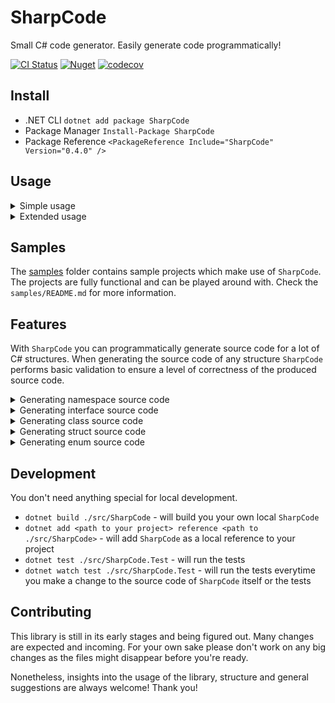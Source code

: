 # SharpCode
Small C# code generator. Easily generate code programmatically!

[![CI Status](https://img.shields.io/github/workflow/status/ful-stackz/SharpCode/CI?label=CI&logo=github&style=flat)](https://github.com/ful-stackz/SharpCode/actions?query=workflow%3ACI)
[![Nuget](https://img.shields.io/nuget/v/SharpCode?color=success&label=nuget&logo=nuget&style=flat)](https://www.nuget.org/packages/SharpCode/)
[![codecov](https://codecov.io/gh/ful-stackz/SharpCode/branch/main/graph/badge.svg?token=F2E4FV2DA3)](https://codecov.io/gh/ful-stackz/SharpCode)

## Install

- .NET CLI `dotnet add package SharpCode`
- Package Manager `Install-Package SharpCode`
- Package Reference `<PackageReference Include="SharpCode" Version="0.4.0" />`

## Usage

<details>
    <summary>Simple usage</summary>

```csharp
using SharpCode;

var sourceCode = Code.CreateNamespace("Data")
    .WithClass(Code.CreateClass("User")
        .WithProperty(Code.CreateProperty("int", "Id"))
        .WithProperty(Code.CreateProperty("string", "Username")))
    .ToSourceCode();

System.IO.File.WriteAllText("User.cs", sourceCode);

// User.cs
namespace Data
{
    public class User
    {
        public int Id { get; set; }

        public string Username { get; set; }
    }
}
```
</details>

<details>
    <summary>Extended usage</summary>

```csharp
using SharpCode;

var dataNamespace = Code.CreateNamespace("Data");

var userDetailsClass = Code.CreateClass("UserDetails", AccessModifier.Public)
    .WithField(Code.CreateField("int", "_id", AccessModifier.Private).MakeReadonly())
    .WithField(Code.CreateField("string", "_username", AccessModifier.Private).MakeReadonly())
    .WithConstructor(Code.CreateConstructor()
        .WithAccessModifier(AccessModifier.Public)
        .WithParameter("int", "id", "_id")
        .WithParameter("string", "username", "_username"))
    .WithProperty(Code.CreateProperty("int", "Id", AccessModifier.Public)
        .WithGetter("_id")
        .WithoutSetter())
    .WithProperty(Code.CreateProperty("string", "Username", AccessModifier.Public)
        .WithGetter("_username")
        .WithoutSetter());

var userClass = Code.CreateClass("User", AccessModifier.Public)
    .WithProperty(Code.CreateProperty("UserDetails", "Details", AccessModifier.Public)
        .WithoutSetter())
    .WithConstructor(Code.CreateConstructor()
        .WithAccessModifier(AccessModifier.Public)
        .WithParameter("UserDetails", "details", "Details"));


System.IO.File.WriteAllText(
    "User.cs",
    dataNamespace
        .WithClass(userDetailsClass)
        .WithClass(userClass)
        .ToSourceCode());

// User.cs
namespace Data
{
    public class UserDetails
    {
        private readonly int _id;
        private readonly string _username;
        public UserDetails(int id, string username)
        {
            _id = id;
            _username = username;
        }

        public int Id { get => _id; }

        public string Username { get => _username; }
    }

    public class User
    {
        public User(UserDetails details)
        {
            Details = details;
        }

        public UserDetails Details { get; }
    }
}
```
</details>

## Samples

The [samples](https://github.com/ful-stackz/SharpCode/tree/main/samples) folder contains sample projects which make use of `SharpCode`. The projects are fully functional
and can be played around with. Check the `samples/README.md` for more information.

## Features

With `SharpCode` you can programmatically generate source code for a lot of C# structures. When generating the source
code of any structure `SharpCode` performs basic validation to ensure a level of correctness of the produced source
code.

<details>
<summary>Generating namespace source code</summary>

```csharp
// ✔ Define the name of the namespace
namespace Data
{
    // ✔ Interface members with different access modifiers
    public interface IHasData {}

    // ✔ Class members with different access modifiers
    public class Data {}

    // ✔ Struct members with different access modifiers
    public struct DataPoint {}

    // ✔ Enum members with different access modifiers
    public enum DataType {}
}
```
</details>

<details>
<summary>Generating interface source code</summary>

```csharp
// ✔ Define XML summary docs
// ✔ Define the name of the interface
// ✔ Define a list of implemented interfaces
/// <summary>
/// Docs!
/// </summary>
public interface IHasData : IImplementedInterface
{
    // ✔ Define property members
    int Count { get; set; }
}
```
</details>

<details>
<summary>Generating class source code</summary>

```csharp
// ✔ Define XML summary docs
// ✔ Define the name of the class
// ✔ Define an inherited class
// ✔ Define a list of implemented interfaces
/// <summary>
/// Docs!
/// </summary>
public class Data : DataBase, IHasData
{
    // ✔ Define field members
    private int _count;

    // ✔ Define constructors
    // ✔ Define constructor XML summary docs
    // ✔ Define constructor parameters
    // ✔ Define accepting fields for constructor parameters
    // ✔ Define base calls with parameters
    /// <summary>
    /// Docs!
    /// </summary>
    public Data(int count) : DataBase(count)
    {
        _count = count;
    }

    // ✔ Define property members
    // ✔ Define property XML summary docs
    // ✔ Define custom getter/setter for properties
    /// <summary>
    /// Docs!
    /// </summary>
    public int Count { get => _count; set => _count = value; }

    // ✔ Define auto-implemented properties
    public string Name { get; set; }
}
```
</details>

<details>
<summary>Generating struct source code</summary>

```csharp
// ✔ Define XML summary docs
// ✔ Define the name of the struct
// ✔ Define a list of implemented interfaces
/// <summary>
/// Docs!
/// </summary>
public struct DataPoint : IHasData
{
    // ✔ Define field members
    private int _count;

    // ✔ Define constructors
    // ✔ Define constructor XML summary docs
    // ✔ Define constructor parameters
    // ✔ Define accepting fields for constructor parameters
    /// <summary>
    /// Docs!
    /// </summary>
    public Data(int count)
    {
        _count = count;
    }

    // ✔ Define property members
    // ✔ Define property XML summary docs
    // ✔ Define custom getter/setter for properties
    /// <summary>
    /// Docs!
    /// </summary>
    public int Count { get => _count; set => _count = value; }
}
```
</details>

<details>
<summary>Generating enum source code</summary>

```csharp
// ✔ Define XML summary docs
// ✔ Define the name of the enum
/// <summary>
/// Docs!
/// </summary>
public enum DataType
{
    // ✔ Define enum members
    // ✔ Define XML summary docs for enum members
    // ✔ Define explicit values for enum members
    /// <summary>
    /// Docs!
    /// </summary>
    Invalid = 0,
    Incomplete,
    Complete,
}
```

```csharp
// ✔ Define enum as flags
// ✔ Auto generated flags-compatible values for enum members
[System.Flags]
public enum ExampleFlags
{
    None = 0,
    A = 1,
    B = 2,
    C = 4,
    D = 8,
}
```
</details>

## Development

You don't need anything special for local development.

- `dotnet build ./src/SharpCode` - will build you your own local `SharpCode`
- `dotnet add <path to your project> reference <path to ./src/SharpCode>` - will add `SharpCode` as a local reference to your project
- `dotnet test ./src/SharpCode.Test` - will run the tests
- `dotnet watch test ./src/SharpCode.Test` - will run the tests everytime you make a change to the source code
of `SharpCode` itself or the tests

## Contributing

This library is still in its early stages and being figured out. Many changes are expected and incoming. For your own
sake please don't work on any big changes as the files might disappear before you're ready.

Nonetheless, insights into the usage of the library, structure and general suggestions are always welcome! Thank you!
